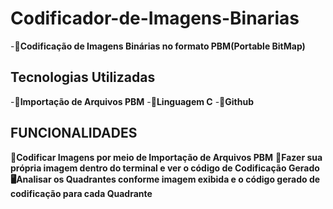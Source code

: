 # Codificador-de-Imagens-Binarias
-🤖**Codificação de Imagens Binárias no formato PBM(Portable BitMap)** 

## Tecnologias Utilizadas
-👾**Importação de Arquivos PBM**
-🧩**Linguagem C**
-🐺**Github**

## FUNCIONALIDADES
**🔑Codificar Imagens por meio de Importação de Arquivos PBM**
**📱Fazer sua própria imagem dentro do terminal e ver o código de Codificação Gerado**
**🖥️Analisar os Quadrantes conforme imagem exibida e o código gerado de codificação para cada Quadrante**
